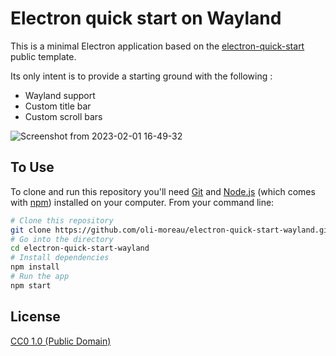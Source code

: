 # Electron quick start on Wayland

This is a minimal Electron application based on the [electron-quick-start](https://github.com/electron/electron-quick-start) public template.

Its only intent is to provide a starting ground with the following :
- Wayland support
- Custom title bar
- Custom scroll bars

![Screenshot from 2023-02-01 16-49-32](https://user-images.githubusercontent.com/123499791/216172214-5c02ce7f-7d20-4acb-842f-698bc8133129.png)

## To Use

To clone and run this repository you'll need [Git](https://git-scm.com) and [Node.js](https://nodejs.org/en/download/) (which comes with [npm](http://npmjs.com)) installed on your computer. From your command line:

```bash
# Clone this repository
git clone https://github.com/oli-moreau/electron-quick-start-wayland.git
# Go into the directory
cd electron-quick-start-wayland
# Install dependencies
npm install
# Run the app
npm start
```

## License

[CC0 1.0 (Public Domain)](LICENSE.md)
